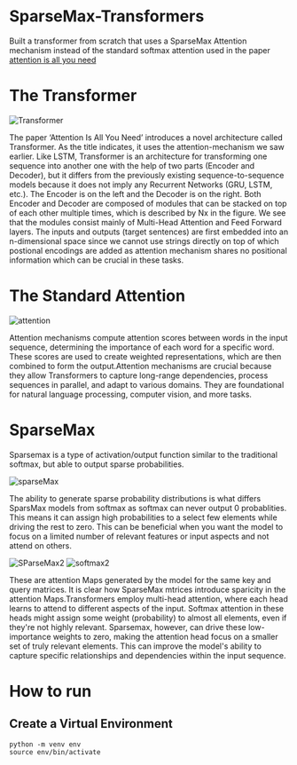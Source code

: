 # SparseMax-Transformers
Built a transformer from scratch that uses a SparseMax Attention mechanism instead of the standard softmax attention used in the paper [attention is all you need](https://arxiv.org/abs/1706.03762)

 # The Transformer
 ![Transformer](https://miro.medium.com/v2/resize:fit:856/1*ZCFSvkKtppgew3cc7BIaug.png)
 
The paper ‘Attention Is All You Need’ introduces a novel architecture called Transformer. As the title indicates, it uses the attention-mechanism we saw earlier. Like LSTM, Transformer is an architecture for transforming one sequence into another one with the help of two parts (Encoder and Decoder), but it differs from the previously existing sequence-to-sequence models because it does not imply any Recurrent Networks (GRU, LSTM, etc.).
The Encoder is on the left and the Decoder is on the right. Both Encoder and Decoder are composed of modules that can be stacked on top of each other multiple times, which is described by Nx in the figure. We see that the modules consist mainly of Multi-Head Attention and Feed Forward layers. The inputs and outputs (target sentences) are first embedded into an n-dimensional space since we cannot use strings directly on top of which postional encodings are added as attention mechanism shares no positional information which can be crucial in these tasks.

# The Standard Attention

![attention](https://encrypted-tbn0.gstatic.com/images?q=tbn:ANd9GcRfDfE_IVfwVSVk2WgYkF6Q85jiw5GyAy_rNVjNkHZ4Tg&s)

Attention mechanisms compute attention scores between words in the input sequence, determining the importance of each word for a specific word. These scores are used to create weighted representations, which are then combined to form the output.Attention mechanisms are crucial because they allow Transformers to capture long-range dependencies, process sequences in parallel, and adapt to various domains. They are foundational for natural language processing, computer vision, and more tasks.

# SparseMax
Sparsemax is a type of activation/output function similar to the traditional softmax, but able to output sparse probabilities.

![sparseMax](https://encrypted-tbn0.gstatic.com/images?q=tbn:ANd9GcTCwhRmjTVO4PtsJ0zn4RWZAMmAZ5cy-haAaelP9NquTg&s)

The ability to generate sparse probability distributions is what differs SparsMax models from softmax as softmax can never output 0 probablities. This means it can assign high probabilities to a select few elements while driving the rest to zero. This can be beneficial when you want the model to focus on a limited number of relevant features or input aspects and not attend on others.



![SParseMax2](https://github.com/Akkki28/SparseMax-Transformers/assets/120105455/ff9078d6-d7ce-40e6-8336-a8dca8a3689c)
 ![softmax2](https://github.com/Akkki28/SparseMax-Transformers/assets/120105455/07a97a72-a4e4-4f45-8782-dc55c767a32a)

These are attention Maps generated by the model for the same key and query matrices. It is clear how SparseMax mtrices introduce sparicity in the attention Maps.Transformers employ multi-head attention, where each head learns to attend to different aspects of the input. Softmax attention in these heads might assign some weight (probability) to almost all elements, even if they're not highly relevant. Sparsemax, however, can drive these low-importance weights to zero, making the attention head focus on a smaller set of truly relevant elements. This can improve the model's ability to capture specific relationships and dependencies within the input sequence.

# How to run
## Create a Virtual Environment
```
python -m venv env
source env/bin/activate
```




